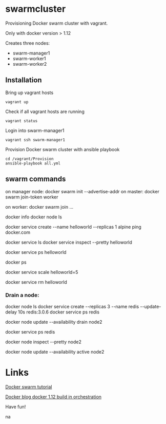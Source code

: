 # swarmcluster
Provisioning Docker swarm cluster with vagrant.

Only with docker version > 1.12

Creates three nodes:
* swarm-manager1
* swarm-worker1
* swarm-worker2

## Installation
Bring up vagrant hosts

```vagrant up```

Check if all vagrant hosts are running

```vagrant status```

Login into swarm-manager1

```vagrant ssh swarm-manager1```

Provision Docker swarm cluster with ansible playbook

```
cd /vagrant/Provision
ansible-playbook all.yml
```

## swarm commands
on manager node: docker swarm init --advertise-addr <IP master1>
on master: docker swarm join-token worker

on worker: docker swarm join ...

docker info
docker node ls

docker service create --name helloworld --replicas 1 alpine ping docker.com

docker service ls
docker service inspect --pretty helloworld

docker service ps helloworld

docker ps

docker service scale helloworld=5

docker service rm helloworld

### Drain a node:
docker node ls
docker service create --replicas 3 --name redis --update-delay 10s redis:3.0.6
docker service ps redis

docker node update --availability drain node2

docker service ps redis

docker node inspect --pretty node2

docker node update --availability active node2

# Links
[Docker swarm tutorial]( https://docs.docker.com/engine/swarm/swarm-tutorial/)

[Docker blog docker 1.12 build in orchestration
](https://blog.docker.com/2016/06/docker-1-12-built-in-orchestration/)


Have fun!

na


